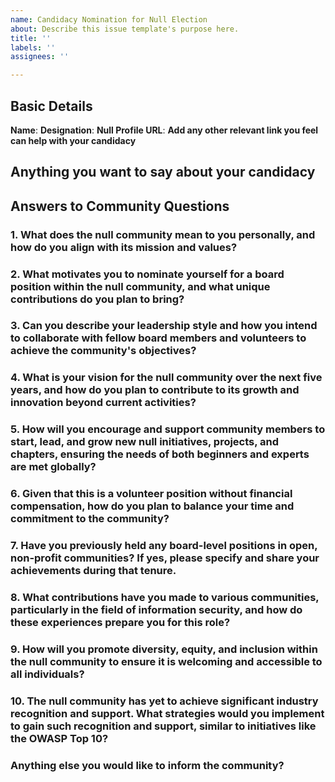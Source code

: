 ```yaml
---
name: Candidacy Nomination for Null Election
about: Describe this issue template's purpose here.
title: ''
labels: ''
assignees: ''

---
```


## Basic Details
**Name**: 
**Designation**: 
**Null Profile URL**:
**Add any other relevant link you feel can help with your candidacy**

## Anything you want to say about your candidacy


## Answers to Community Questions 

### 1. What does the null community mean to you personally, and how do you align with its mission and values?

### 2. What motivates you to nominate yourself for a board position within the null community, and what unique contributions do you plan to bring?

### 3. Can you describe your leadership style and how you intend to collaborate with fellow board members and volunteers to achieve the community's objectives?

### 4. What is your vision for the null community over the next five years, and how do you plan to contribute to its growth and innovation beyond current activities?

### 5. How will you encourage and support community members to start, lead, and grow new null initiatives, projects, and chapters, ensuring the needs of both beginners and experts are met globally?

### 6. Given that this is a volunteer position without financial compensation, how do you plan to balance your time and commitment to the community?

### 7. Have you previously held any board-level positions in open, non-profit communities? If yes, please specify and share your achievements during that tenure.

### 8. What contributions have you made to various communities, particularly in the field of information security, and how do these experiences prepare you for this role?

### 9. How will you promote diversity, equity, and inclusion within the null community to ensure it is welcoming and accessible to all individuals?

### 10. The null community has yet to achieve significant industry recognition and support. What strategies would you implement to gain such recognition and support, similar to initiatives like the OWASP Top 10?

### Anything else you would like to inform the community?
